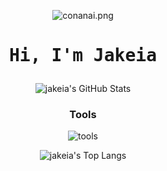 <div align="center">

![conanai.png](https://s11.ax1x.com/2024/01/02/pijGn6H.png)
<div align="center">
  <h1><pre>Hi, I'm Jakeia</pre></h1>
</div>

<p align="center">
  <img alt="jakeia's GitHub Stats" src="https://github-readme-stats-git-masterrstaa-rickstaa.vercel.app/api?username=jakeiaCyber&show_icons=true&theme=transparent&hide_border=true" align="center" />
</p>

### Tools
![tools](https://skillicons.dev/icons?i=neovim,github,vscode,apple,linux,windows,git,gitlab,discord&perline=6&theme=dark)

<p align="center">
  <img alt="jakeia's Top Langs" src="https://github-readme-stats-git-masterrstaa-rickstaa.vercel.app/api/top-langs/?username=jakeiaCyber&layout=compact&theme=transparent&hide_border=true&langs_count=10&hide=CMake" align="center" /> 
</p>

</div>
